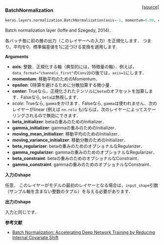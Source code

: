 <span style="float:right;">[[source]](https://github.com/fchollet/keras/blob/master/keras/layers/normalization.py#L12)</span>
### BatchNormalization

```python
keras.layers.normalization.BatchNormalization(axis=-1, momentum=0.99, epsilon=0.001, center=True, scale=True, beta_initializer='zeros', gamma_initializer='ones', moving_mean_initializer='zeros', moving_variance_initializer='ones', beta_regularizer=None, gamma_regularizer=None, beta_constraint=None, gamma_constraint=None)
```

Batch normalization layer (Ioffe and Szegedy, 2014)．

各バッチ毎に前の層の出力（このレイヤーへの入力）を正規化します．
つまり，平均を0，標準偏差値を1に近づける変換を適用します．

__Arguments__

- __axis__: 整数．正規化する軸（典型的には，特徴量の軸）．例えば，`data_format="channels_first"`の`Conv2D`の後では，`axis=1`にします．
- __momentum__: 移動平均のためのMomentum．
- __epsilon__: 0除算を避けるために分散加算する微小量．
- __center__: Trueなら，正規化されたテンソルに`beta`のオフセットを加算します．Falseなら, `beta`は無視します．
- _scale_: Trueなら, `gamma`をかけます．Falseなら, `gamma`は使われません．次のレイヤーがlinear (例えば `nn.relu` も)ならば，次のレイヤーによってスケーリングされるので無効にできます．
- __beta_initializer__: betaの重みのためのInitializer．
- __gamma_initializer__: gammaの重みのためのInitializer．
- __moving_mean_initializer__: 移動平均のためのInitializer．
- __moving_variance_initializer__: 移動分散のためのInitializer．
- __beta_regularizer__: betaの重みのためのオプショナルなRegularizer．
- __gamma_regularizer__: gammaの重みのためのオプショナルなRegularizer．
- __beta_constraint__: betaの重みのためのオプショナルなConstraint．
- __gamma_constraint__: gammaの重みのためのオプショナルなConstraint．

__入力のshape__

任意．
このレイヤーがモデルの最初のレイヤーとなる場合は，`input_shape`引数（サンプル軸を含まない整数のタプル）を与える必要があります．

__出力のshape__

入力と同じです．

__参考文献__

- [Batch Normalization: Accelerating Deep Network Training by Reducing Internal Covariate Shift](http://jmlr.org/proceedings/papers/v37/ioffe15.html)
